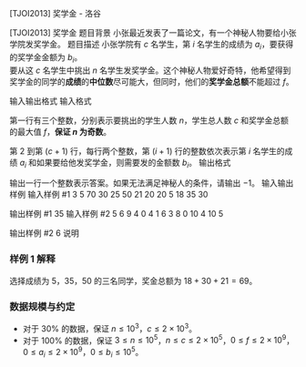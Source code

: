 



[TJOI2013] 奖学金 - 洛谷














[TJOI2013] 奖学金
题目背景
小张最近发表了一篇论文，有一个神秘人物要给小张学院发奖学金。
题目描述
小张学院有 $c$ 名学生，第 $i$ 名学生的成绩为 $a_i$，要获得的奖学金金额为 $b_i$。  
要从这 $c$ 名学生中挑出 $n$ 名学生发奖学金。这个神秘人物爱好奇特，他希望得到奖学金的同学的**成绩**的**中位数**尽可能大，但同时，他们的**奖学金总额**不能超过 $f$。

输入输出格式
输入格式

第一行有三个整数，分别表示要挑出的学生人数 $n$，学生总人数 $c$ 和奖学金总额的最大值 $f$，**保证 $n$ 为奇数**。  

第 $2$ 到第 $(c + 1)$ 行，每行两个整数，第 $(i + 1)$ 行的整数依次表示第 $i$ 名学生的成绩 $a_i$ 和如果要给他发奖学金，则需要发的金额数 $b_i$。
输出格式

输出一行一个整数表示答案。如果无法满足神秘人的条件，请输出 $-1$。
输入输出样例
输入样例 #1
3 5 70
30 25
50 21
20 20
5 18
35 30

输出样例 #1
35
输入样例 #2
5 6 9
4 0
4 1
6 3
8 0
10 4
10 5

输出样例 #2
6
说明
### 样例 1 解释

选择成绩为 $5$，$35$，$50$ 的三名同学，奖金总额为 $18 + 30 + 21 = 69$。

### 数据规模与约定

- 对于 $30\%$ 的数据，保证 $n \leq 10^3$，$c \leq 2 \times 10^3$。
- 对于 $100\%$ 的数据，保证 $3 \leq n  \leq 10^5$，$n \leq c \leq 2 \times 10^5$，$0 \leq f \leq 2\times 10^9$，$0 \leq a_i \leq 2 \times 10^9$，$0 \leq b_i \leq 10^5$。






